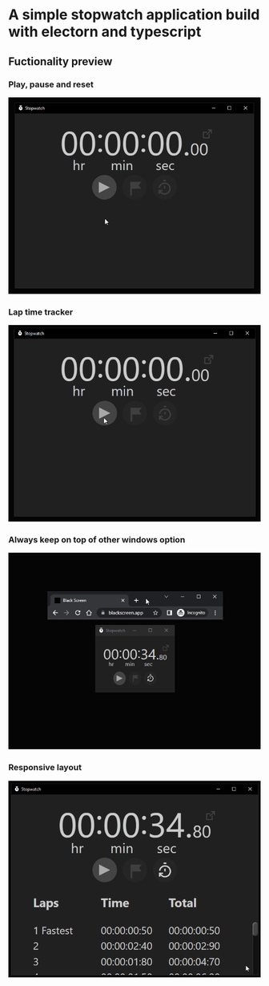 # A simple stopwatch application build with electorn and typescript
## Fuctionality preview
### Play, pause and reset
![Alt Text](https://raw.githubusercontent.com/StiliyanStoyanov/stopwatch/main/preview/play-pause-reset.gif)
### Lap time tracker 
![Alt Text](https://raw.githubusercontent.com/StiliyanStoyanov/stopwatch/main/preview/lap-timers-tracker.gif)
### Always keep on top of other windows option
![Alt Text](https://raw.githubusercontent.com/StiliyanStoyanov/stopwatch/main/preview/keep-on-top.gif)
### Responsive layout
![Alt Text](https://raw.githubusercontent.com/StiliyanStoyanov/stopwatch/main/preview/responsive-layout.gif)

